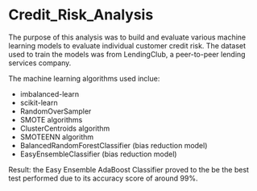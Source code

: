 # Credit_Risk_Analysis

The purpose of this analysis was to build and evaluate various machine learning models to evaluate individual customer credit risk. The dataset used to train the models was from LendingClub, a peer-to-peer lending services company.

The machine learning algorithms used inclue:
* imbalanced-learn
* scikit-learn
* RandomOverSampler
* SMOTE algorithms
* ClusterCentroids algorithm
* SMOTEENN algorithm
* BalancedRandomForestClassifier (bias reduction model)
* EasyEnsembleClassifier (bias reduction model)

Result: the Easy Ensemble AdaBoost Classifier proved to the be the best test performed due to its accuracy score of around 99%.
